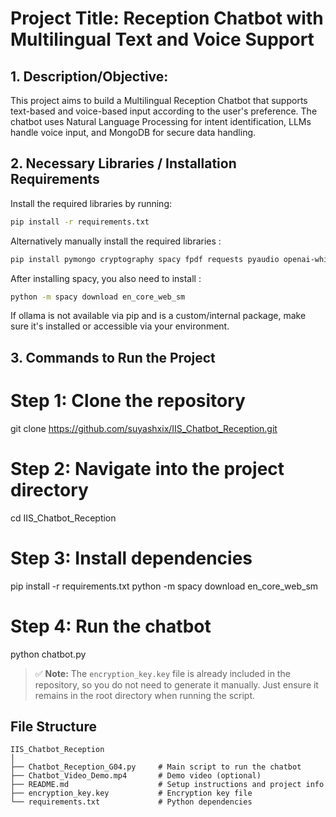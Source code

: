 # Project Title: Reception Chatbot with Multilingual Text and Voice Support

## 1. Description/Objective: 
This project aims to build a Multilingual Reception Chatbot that supports text-based and voice-based 
input according to the user's preference. The chatbot uses Natural Language Processing for intent identification, LLMs handle voice input, and MongoDB for secure data handling.

## 2. Necessary Libraries / Installation Requirements
Install the required libraries by running:

```bash
pip install -r requirements.txt
```

Alternatively manually install the required libraries :
```bash
pip install pymongo cryptography spacy fpdf requests pyaudio openai-whisper numpy
```
After installing spacy, you also need to install :
```bash
python -m spacy download en_core_web_sm
```
If ollama is not available via pip and is a custom/internal package, make sure it's installed or accessible
via your environment.

## 3. Commands to Run the Project

# Step 1: Clone the repository
git clone https://github.com/suyashxix/IIS_Chatbot_Reception.git

# Step 2: Navigate into the project directory
cd IIS_Chatbot_Reception

# Step 3: Install dependencies
pip install -r requirements.txt
python -m spacy download en_core_web_sm

# Step 4: Run the chatbot
python chatbot.py
> ✅ **Note:** The `encryption_key.key` file is already included in the repository, so you do not need to generate it manually. Just ensure it remains in the root directory when running the script.

## File Structure
```
IIS_Chatbot_Reception
│
├── Chatbot_Reception_G04.py     # Main script to run the chatbot
├── Chatbot_Video_Demo.mp4       # Demo video (optional)
├── README.md                    # Setup instructions and project info
├── encryption_key.key           # Encryption key file
└── requirements.txt             # Python dependencies
```


